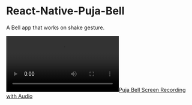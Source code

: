 # React-Native-Puja-Bell
A Bell app that works on shake gesture.


[![Puja Bell Screen Recording with Audio](ScreenRecording.mp4)](https://youtu.be/PtLw6I0II68)


